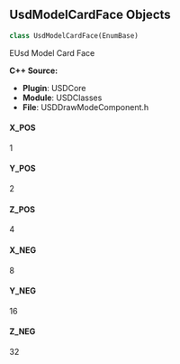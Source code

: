 ## UsdModelCardFace Objects

```python
class UsdModelCardFace(EnumBase)
```

EUsd Model Card Face

**C++ Source:**

- **Plugin**: USDCore
- **Module**: USDClasses
- **File**: USDDrawModeComponent.h

<a id="unreal.UsdModelCardFace.X_POS"></a>

#### X_POS

1

<a id="unreal.UsdModelCardFace.Y_POS"></a>

#### Y_POS

2

<a id="unreal.UsdModelCardFace.Z_POS"></a>

#### Z_POS

4

<a id="unreal.UsdModelCardFace.X_NEG"></a>

#### X_NEG

8

<a id="unreal.UsdModelCardFace.Y_NEG"></a>

#### Y_NEG

16

<a id="unreal.UsdModelCardFace.Z_NEG"></a>

#### Z_NEG

32

<a id="unreal.MaterialXLuminanceMode"></a>